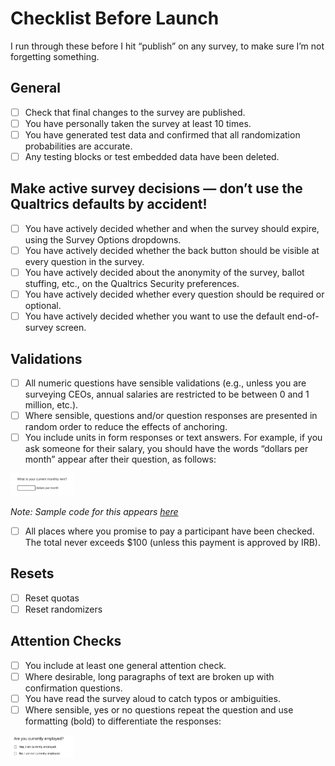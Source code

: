 # Checklist Before Launch

I run through these before I hit “publish” on any survey, to make sure I’m not forgetting something.

## General 
- [ ] Check that final changes to the survey are published. 
- [ ] You have personally taken the survey at least 10 times. 
- [ ] You have generated test data and confirmed that all randomization probabilities are accurate. 
- [ ] Any testing blocks or test embedded data have been deleted. 

## Make active survey decisions — don’t use the Qualtrics defaults by accident! 
- [ ] You have actively decided whether and when the survey should expire, using the Survey Options dropdowns. 
- [ ] You have actively decided whether the back button should be visible at every question in the survey. 
- [ ] You have actively decided about the anonymity of the survey, ballot stuffing, etc., on the Qualtrics Security preferences. 
- [ ] You have actively decided whether every question should be required or optional.
- [ ] You have actively decided whether you want to use the default end-of-survey screen. 

## Validations
- [ ] All numeric questions have sensible validations (e.g., unless you are surveying CEOs, annual salaries are restricted to be between 0 and 1 million, etc.). 
- [ ] Where sensible, questions and/or question responses are presented in random order to reduce the effects of anchoring. 
- [ ] You include units in form responses or text answers. For example, if you ask someone for their salary, you should have the words “dollars per month” appear after their question, as follows: 

<img src="/q-js/screenshots-for-readme/rent_units.png" alt="Rent with units" style="width:20%;"> 

*Note: Sample code for this appears [here](/q-js/units.js)* 

- [ ] All places where you promise to pay a participant have been checked. The total never exceeds $100 (unless this payment is approved by IRB). 

## Resets
- [ ] Reset quotas
- [ ] Reset randomizers 

## Attention Checks 
- [ ] You include at least one general attention check. 
- [ ] Where desirable, long paragraphs of text are broken up with confirmation questions. 
- [ ] You have read the survey aloud to catch typos or ambiguities. 
- [ ] Where sensible, yes or no questions repeat the question and use formatting (bold) to differentiate the responses: 
<img src="/q-js/screenshots-for-readme/bf.png" alt="Bolding" style="width:20%;">

